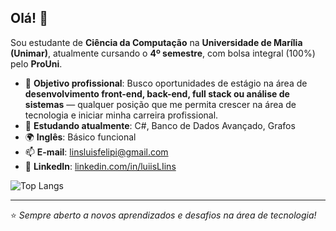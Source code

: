 ## Olá! 👋

Sou estudante de **Ciência da Computação** na **Universidade de Marília (Unimar)**, atualmente cursando o **4º semestre**, com bolsa integral (100%) pelo **ProUni**.

- 🎯 **Objetivo profissional**: Busco oportunidades de estágio na área de **desenvolvimento front-end, back-end, full stack ou análise de sistemas** — qualquer posição que me permita crescer na área de tecnologia e iniciar minha carreira profissional.  
- 📘 **Estudando atualmente**: C#, Banco de Dados Avançado, Grafos  
- 🌍 **Inglês**: Básico funcional  
- 📫 **E-mail**: [linsluisfelipi@gmail.com](mailto:linsluisfelipi@gmail.com)  
- 💼 **LinkedIn**: [linkedin.com/in/luiisLIins](https://www.linkedin.com/in/luiisLIins)

![Top Langs](https://github-readme-stats.vercel.app/api/top-langs/?username=anuraghazra&layout=compact)

---

⭐ *Sempre aberto a novos aprendizados e desafios na área de tecnologia!*
